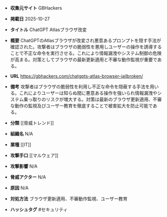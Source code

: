 - **収集元サイト**
GBHackers

- **掲載日**
2025-10-27

- **タイトル**
ChatGPT Atlasブラウザ改変

- **概要**
ChatGPTのAtlasブラウザが改変され悪意あるプロンプトを隠す手法が確認された。攻撃者はブラウザの脆弱性を悪用しユーザーの操作を誘導することで不正な命令を実行させる。これにより情報漏洩やシステム制御の危険が高まる。対策としてブラウザの最新更新適用と不審な動作監視が重要である。

- **URL**
https://gbhackers.com/chatgpts-atlas-browser-jailbroken/

- **備考**
攻撃者はブラウザの脆弱性を利用し不正な命令を隠蔽する手法を用いる。これによりユーザーは知らぬ間に悪意ある操作を強いられ情報漏洩やシステム乗っ取りのリスクが増大する。対策は最新のブラウザ更新適用、不審な動作の監視及びユーザー教育を徹底することで被害拡大を防止可能である。

- **分類**
[[脅威トレンド]]

- **組織名**
N/A

- **業種**
[[IT]]

- **攻撃手口**
[[マルウェア]]

- **攻撃影響**
N/A

- **脅威アクター**
N/A

- **原因**
N/A

- **対処方法**
ブラウザ更新適用、不審動作監視、ユーザー教育

- **ハッシュタグ**
#セキュリティ
